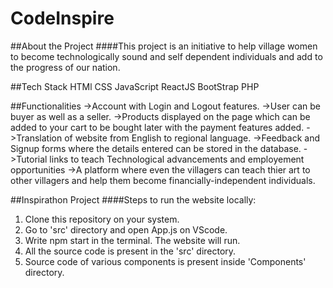# CodeInspire
##About the Project
####This project is an initiative to help village women to become technologically sound and self dependent individuals and add to the progress of our nation.

##Tech Stack
HTMl
CSS
JavaScript
ReactJS
BootStrap
PHP


##Functionalities
->Account with Login and Logout features.
->User can be buyer as well as a seller.
->Products displayed on the page which can be added to your cart to be bought later with the payment features added.
->Translation of website from English to regional language.
->Feedback and Signup forms where the details entered can be stored in the database.
->Tutorial links to teach Technological advancements and employement opportunities
->A platform where even the villagers can teach thier art to other villagers and help them become financially-independent individuals.



##Inspirathon Project
####Steps to run the website locally:
  1. Clone this repository on your system.
  2. Go to 'src' directory and open App.js on VScode.
  3. Write npm start in the terminal. The website will run.
  4. All the source code is present in the 'src' directory.
  5. Source code of various components is present inside 'Components' directory.

